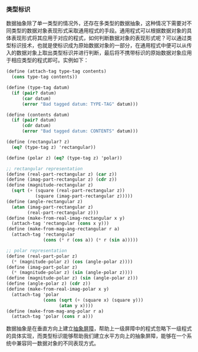 ### 类型标识

数据抽象除了单一类型的情况外，还存在多类型的数据抽象，这种情况下需要对不同类型的数据对象表现形式采取通用程式的手段。通用程式可以根据数据对象的具体表现形式将其应用于对应的程式，如何判断数据对象的表现形式呢？可以通过类型标识技术，也就是使标识成为原始数据对象的一部分，在通用程式中便可以从传入的数据对象上取出类型标识并进行判断，最后将不携带标识的原始数据对象应用于相应类型的程式即可。实例如下：

```scheme
(define (attach-tag type-tag contents)
  (cons type-tag contents))

(define (type-tag datum)
  (if (pair? datum)
      (car datum)
      (error "Bad tagged datum: TYPE-TAG" datum)))

(define (contents datum)
  (if (pair? datum)
      (cdr datum)
      (error "Bad tagged datum: CONTENTS" datum)))

(define (rectangular? z)
  (eq? (type-tag z) 'rectangular))

(define (polar z) (eq? (type-tag z) 'polar))

;; rectangular representation
(define (real-part-rectangular z) (car z))
(define (imag-part-rectangular z) (cdr z))
(define (magnitude-rectangular z)
  (sqrt (+ (square (real-part-rectangular z))
           (square (imag-part-rectangular z)))))
(define (angle-rectangular z)
  (atan (imag-part-rectangular z)
        (real-part-rectangular z)))
(define (make-from-real-imag-rectangular x y)
  (attach-tag 'rectangular (cons x y)))
(define (make-from-mag-ang-rectangular r a)
  (attach-tag 'rectangular
              (cons (* r (cos a)) (* r (sin a)))))

;; polar representation
(define (real-part-polar z)
  (* (magnitude-polar z) (cos (angle-polar z))))
(define (imag-part-polar z)
  (* (magnitude-polar z) (sin (angle-polar z))))
(define (magnitude-polar z) (sin (angle-polar z)))
(define (angle-polar z) (cdr z))
(define (make-from-real-imag-polar x y)
  (attach-tag 'polar
              (cons (sqrt (+ (square x) (square y)))
                    (atan y x))))
(define (make-from-mag-ang-polar r a)
  (attach-tag 'polar (cons r a)))
```

数据抽象是在垂直方向上建立[抽象屏障](obsidian://open?vault=SICP&file=methodology%26property%2FAbstraction%20Barriers)，帮助上一级屏障中的程式忽略下一级程式的具体实现，而类型标识能够帮助我们建立水平方向上的抽象屏障，能够在一个系统中兼容同一数据对象的不同表现方式。